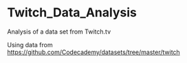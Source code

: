 # Twitch_Data_Analysis
Analysis of a data set from Twitch.tv

Using data from https://github.com/Codecademy/datasets/tree/master/twitch
